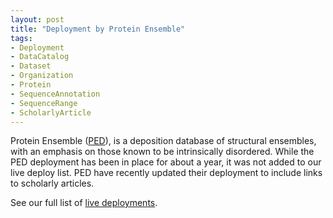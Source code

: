 ```yaml
---
layout: post
title: "Deployment by Protein Ensemble"
tags:
- Deployment
- DataCatalog
- Dataset
- Organization
- Protein
- SequenceAnnotation
- SequenceRange
- ScholarlyArticle
---
```

Protein Ensemble ([PED](https://proteinensemble.org/)), is a deposition database of structural ensembles, with an emphasis on those known to be intrinsically disordered. While the PED deployment has been in place for about a year, it was not added to our live deploy list. PED have recently updated their deployment to include links to scholarly articles.

See our full list of [live deployments](/liveDeploys).
